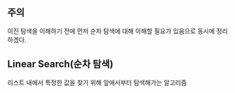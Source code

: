 ## 주의
이진 탐색을 이해하기 전에 먼저 순차 탐색에 대해 이해할 필요가 있음으로 동시에 정리하겠다.
## Linear Search(순차 탐색)
리스트 내에서 특정한 값을 찾기 위해 앞에서부터 탐색해가는 알고리즘
